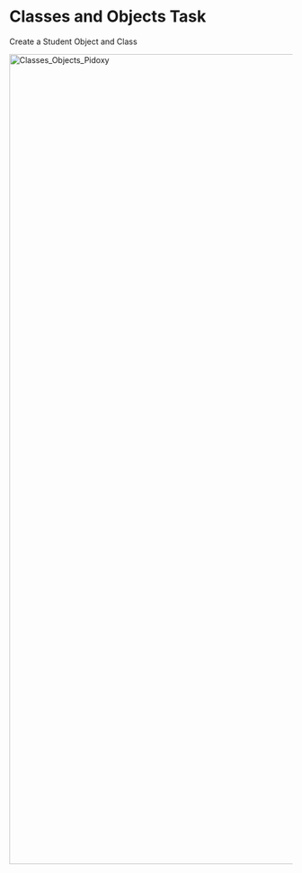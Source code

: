 # Classes and Objects Task

  Create a Student Object and Class

<img width="1440" alt="Classes_Objects_Pidoxy" src="https://user-images.githubusercontent.com/56538561/170455642-0b9c8db2-4df6-4773-a98d-044af613da4b.png">
